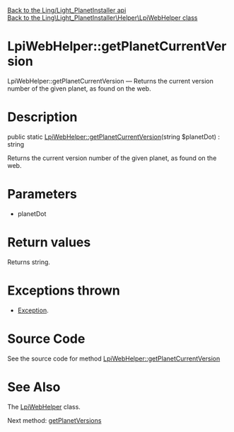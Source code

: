 [Back to the Ling/Light_PlanetInstaller api](https://github.com/lingtalfi/Light_PlanetInstaller/blob/master/doc/api/Ling/Light_PlanetInstaller.md)<br>
[Back to the Ling\Light_PlanetInstaller\Helper\LpiWebHelper class](https://github.com/lingtalfi/Light_PlanetInstaller/blob/master/doc/api/Ling/Light_PlanetInstaller/Helper/LpiWebHelper.md)


LpiWebHelper::getPlanetCurrentVersion
================



LpiWebHelper::getPlanetCurrentVersion — Returns the current version number of the given planet, as found on the web.




Description
================


public static [LpiWebHelper::getPlanetCurrentVersion](https://github.com/lingtalfi/Light_PlanetInstaller/blob/master/doc/api/Ling/Light_PlanetInstaller/Helper/LpiWebHelper/getPlanetCurrentVersion.md)(string $planetDot) : string




Returns the current version number of the given planet, as found on the web.




Parameters
================


- planetDot

    


Return values
================

Returns string.


Exceptions thrown
================

- [Exception](https://github.com/lingtalfi//blob/master/doc/api/Exception.md).&nbsp;







Source Code
===========
See the source code for method [LpiWebHelper::getPlanetCurrentVersion](https://github.com/lingtalfi/Light_PlanetInstaller/blob/master/Helper/LpiWebHelper.php#L22-L27)


See Also
================

The [LpiWebHelper](https://github.com/lingtalfi/Light_PlanetInstaller/blob/master/doc/api/Ling/Light_PlanetInstaller/Helper/LpiWebHelper.md) class.

Next method: [getPlanetVersions](https://github.com/lingtalfi/Light_PlanetInstaller/blob/master/doc/api/Ling/Light_PlanetInstaller/Helper/LpiWebHelper/getPlanetVersions.md)<br>


